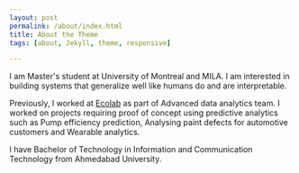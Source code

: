 ```yaml
---
layout: post
permalink: /about/index.html
title: About the Theme
tags: [about, Jekyll, theme, responsive]

---
```

I am Master's student at University of Montreal and MILA. I am interested in building systems that generalize well like humans do and are interpretable.

Previously, I worked at [Ecolab](https://en-ca.ecolab.com/) as part of Advanced data analytics team. I worked on projects requiring proof of concept using predictive analytics such as Pump efficiency prediction, Analysing paint defects for automotive customers and Wearable analytics.

I have Bachelor of Technology in Information and Communication Technology from Ahmedabad University.








